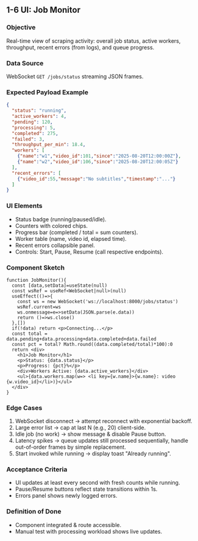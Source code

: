 ## 1-6 UI: Job Monitor

### Objective
Real-time view of scraping activity: overall job status, active workers, throughput, recent errors (from logs), and queue progress.

### Data Source
WebSocket `GET /jobs/status` streaming JSON frames.

### Expected Payload Example
```json
{
  "status": "running",
  "active_workers": 4,
  "pending": 120,
  "processing": 5,
  "completed": 275,
  "failed": 3,
  "throughput_per_min": 18.4,
  "workers": [
    {"name":"w1","video_id":101,"since":"2025-08-20T12:00:00Z"},
    {"name":"w2","video_id":106,"since":"2025-08-20T12:00:05Z"}
  ],
  "recent_errors": [
    {"video_id":55,"message":"No subtitles","timestamp":"..."}
  ]
}
```

### UI Elements
- Status badge (running/paused/idle).
- Counters with colored chips.
- Progress bar (completed / total = sum counters).
- Worker table (name, video id, elapsed time).
- Recent errors collapsible panel.
- Controls: Start, Pause, Resume (call respective endpoints).

### Component Sketch
```tsx
function JobMonitor(){
  const [data,setData]=useState(null)
  const wsRef = useRef<WebSocket|null>(null)
  useEffect(()=>{
    const ws = new WebSocket('ws://localhost:8000/jobs/status')
    wsRef.current=ws
    ws.onmessage=e=>setData(JSON.parse(e.data))
    return ()=>ws.close()
  },[])
  if(!data) return <p>Connecting...</p>
  const total = data.pending+data.processing+data.completed+data.failed
  const pct = total? Math.round((data.completed/total)*100):0
  return <div>
    <h1>Job Monitor</h1>
    <p>Status: {data.status}</p>
    <p>Progress: {pct}%</p>
    <div>Workers Active: {data.active_workers}</div>
    <ul>{data.workers.map(w=> <li key={w.name}>{w.name}: video {w.video_id}</li>)}</ul>
  </div>
}
```

### Edge Cases
1. WebSocket disconnect -> attempt reconnect with exponential backoff.
2. Large error list -> cap at last N (e.g., 20) client-side.
3. Idle job (no work) -> show message & disable Pause button.
4. Latency spikes -> queue updates still processed sequentially, handle out-of-order frames by simple replacement.
5. Start invoked while running -> display toast "Already running".

### Acceptance Criteria
- UI updates at least every second with fresh counts while running.
- Pause/Resume buttons reflect state transitions within 1s.
- Errors panel shows newly logged errors.

### Definition of Done
- Component integrated & route accessible.
- Manual test with processing workload shows live updates.
